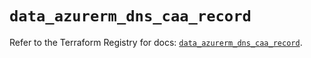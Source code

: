 # `data_azurerm_dns_caa_record`

Refer to the Terraform Registry for docs: [`data_azurerm_dns_caa_record`](https://registry.terraform.io/providers/hashicorp/azurerm/4.10.0/docs/data-sources/dns_caa_record).
